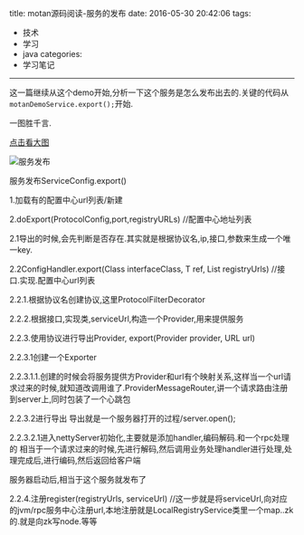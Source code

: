 title: motan源码阅读-服务的发布
date: 2016-05-30 20:42:06
tags:
 - 技术
 - 学习
 - java
categories:
 - 学习笔记
---

这一篇继续从这个demo开始,分析一下这个服务是怎么发布出去的.关键的代码从`motanDemoService.export();`开始.

一图胜千言.

[点击看大图](/images/serviceConfig_export.png)

![服务发布](/images/serviceConfig_export.png)

服务发布ServiceConfig.export()

1.加载有的配置中心url列表/新建

2.doExport(ProtocolConfig,port,registryURLs) //配置中心地址列表


2.1导出的时候,会先判断是否存在.其实就是根据协议名,ip,接口,参数来生成一个唯一key.

2.2ConfigHandler.export(Class<T> interfaceClass, T ref, List<URL> registryUrls) //接口.实现.配置中心url列表


2.2.1.根据协议名创建协议,这里ProtocolFilterDecorator

2.2.2.根据接口,实现类,serviceUrl,构造一个Provider,用来提供服务

2.2.3.使用协议进行导出Provider,  export(Provider<T> provider, URL url)

2.2.3.1创建一个Exporter

2.2.3.1.1.创建的时候会将服务提供方Provider和url有个映射关系,这样当一个url请求过来的时候,就知道改调用谁了.ProviderMessageRouter,讲一个请求路由注册到server上,同时包装了一个心跳包

2.2.3.2进行导出 导出就是一个服务器打开的过程/server.open();

2.2.3.2.1进入nettyServer初始化,主要就是添加handler,编码解码.和一个rpc处理的
相当于一个请求过来的时候,先进行解码,然后调用业务处理handler进行处理,处理完成后,进行编码,然后返回给客户端

服务器启动后,相当于这个服务就发布了

2.2.4.注册register(registryUrls, serviceUrl) //这一步就是将serviceUrl,向对应的jvm/rpc服务中心注册url,本地注册就是LocalRegistryService类里一个map..zk的.就是向zk写node.等等

